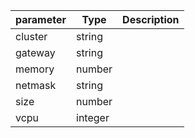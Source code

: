 | parameter | Type | Description |
| ----------- | ----------- |----------- |
| cluster  |  string  |    |
| gateway  |  string  |    |
| memory  |  number  |    |
| netmask  |  string  |    |
| size  |  number  |    |
| vcpu  |  integer  |    |